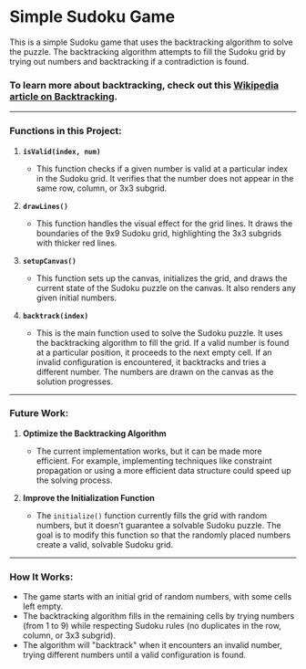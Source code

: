 
# Simple Sudoku Game

This is a simple Sudoku game that uses the backtracking algorithm to solve the puzzle. The backtracking algorithm attempts to fill the Sudoku grid by trying out numbers and backtracking if a contradiction is found.

### To learn more about backtracking, check out this [Wikipedia article on Backtracking](https://en.wikipedia.org/wiki/Backtracking).

---

### Functions in this Project:

1. **`isValid(index, num)`**  
   - This function checks if a given number is valid at a particular index in the Sudoku grid. It verifies that the number does not appear in the same row, column, or 3x3 subgrid.

2. **`drawLines()`**  
   - This function handles the visual effect for the grid lines. It draws the boundaries of the 9x9 Sudoku grid, highlighting the 3x3 subgrids with thicker red lines.

3. **`setupCanvas()`**  
   - This function sets up the canvas, initializes the grid, and draws the current state of the Sudoku puzzle on the canvas. It also renders any given initial numbers.

4. **`backtrack(index)`**  
   - This is the main function used to solve the Sudoku puzzle. It uses the backtracking algorithm to fill the grid. If a valid number is found at a particular position, it proceeds to the next empty cell. If an invalid configuration is encountered, it backtracks and tries a different number. The numbers are drawn on the canvas as the solution progresses.

---

### Future Work:

1. **Optimize the Backtracking Algorithm**  
   - The current implementation works, but it can be made more efficient. For example, implementing techniques like constraint propagation or using a more efficient data structure could speed up the solving process.

2. **Improve the Initialization Function**  
   - The `initialize()` function currently fills the grid with random numbers, but it doesn’t guarantee a solvable Sudoku puzzle. The goal is to modify this function so that the randomly placed numbers create a valid, solvable Sudoku grid.

---

### How It Works:

- The game starts with an initial grid of random numbers, with some cells left empty.
- The backtracking algorithm fills in the remaining cells by trying numbers (from 1 to 9) while respecting Sudoku rules (no duplicates in the row, column, or 3x3 subgrid).
- The algorithm will "backtrack" when it encounters an invalid number, trying different numbers until a valid configuration is found.

 